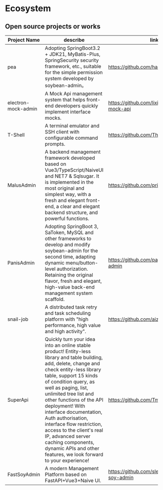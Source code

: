 # Ecosystem

## Open source projects or works

| Project Name        | describe                                                                                                                                                                                                                                                                | link                                         |
|---------------------|-------------------------------------------------------------------------------------------------------------------------------------------------------------------------------------------------------------------------------------------------------------------------|----------------------------------------------|
| pea                 | Adopting SpringBoot3.2 + JDK21, MyBatis-Plus, SpringSecurity security framework, etc., suitable for the simple permission system developed by soybean-admin。                                                                                                            | https://github.com/haitang1894/pea           |
| electron-mock-admin | A Mock Api management system that helps front-end developers quickly implement interface mocks.                                                                                                                                                                         | https://github.com/lixin59/electron-mock-api |
| T-Shell             | A terminal emulator and SSH client with configurable command prompts.                                                                                                                                                                                                   | https://github.com/TheBlindM/T-Shell         |
| MalusAdmin          | A backend management framework developed based on Vue3/TypeScript/NaiveUI and NET7 & Sqlsugar. It is implemented in the most original and simplest way, with a fresh and elegant front-end, a clear and elegant backend structure, and powerful functions.              | https://github.com/pridejoy/MalusAdmin       |
| PanisAdmin          | Adopting SpringBoot 3, SaToken, MySQL and other frameworks to develop and modify soybean-admin for the second time, adapting dynamic menu/button-level authorization. Retaining the original flavor, fresh and elegant, high-value back-end management system scaffold. | https://github.com/paynezhuang/panis-admin   |
| snail-job           | A distributed task retry and task scheduling platform with "high performance, high value and high activity".   | https://github.com/aizuda/snail-job          |
| SuperApi            | Quickly turn your idea into an online stable product! Entity-less library and table building, add, delete, change and check entity-less library table, support 15 kinds of condition query, as well as paging, list, unlimited tree list and other functions of the API deployment! With interface documentation, Auth authorisation, interface flow restriction, access to the client's real IP, advanced server caching components, dynamic APIs and other features, we look forward to your experience! | https://github.com/TmmTop/SuperApi          |
| FastSoyAdmin        | A modern Management Platform based on FastAPI+Vue3+Naive UI.    | https://github.com/sleep1223/fast-soy-admin  |
